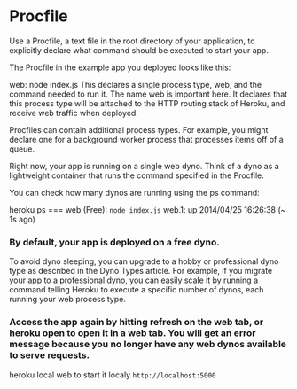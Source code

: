 # Procfile
Use a Procfile, a text file in the root directory of your application, to explicitly declare what command should be executed to start your app.

The Procfile in the example app you deployed looks like this:

web: node index.js
This declares a single process type, web, and the command needed to run it. The name web is important here. It declares that this process type will be attached to the HTTP routing stack of Heroku, and receive web traffic when deployed.

Procfiles can contain additional process types. For example, you might declare one for a background worker process that processes items off of a queue.

Right now, your app is running on a single web dyno. Think of a dyno as a lightweight container that runs the command specified in the Procfile.

You can check how many dynos are running using the ps command:

heroku ps
=== web (Free): `node index.js`
web.1: up 2014/04/25 16:26:38 (~ 1s ago)
### By default, your app is deployed on a free dyno.

To avoid dyno sleeping, you can upgrade to a hobby or professional dyno type as described in the Dyno Types article. For example, if you migrate your app to a professional dyno, you can easily scale it by running a command telling Heroku to execute a specific number of dynos, each running your web process type.


### Access the app again by hitting refresh on the web tab, or heroku open to open it in a web tab. You will get an error message because you no longer have any web dynos available to serve requests.


heroku local web to start it localy  `http://localhost:5000 `